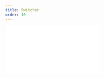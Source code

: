 ```yaml
---
title: Switcher
order: 10
---
```

<embed src="@/docs/manual/basic/analysis/switcher.zh.md"></embed>
